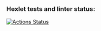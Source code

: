 ### Hexlet tests and linter status:
[![Actions Status](https://github.com/AlexandrKoliukh/js-oop-project-lvl1/workflows/hexlet-check/badge.svg)](https://github.com/AlexandrKoliukh/js-oop-project-lvl1/actions)

